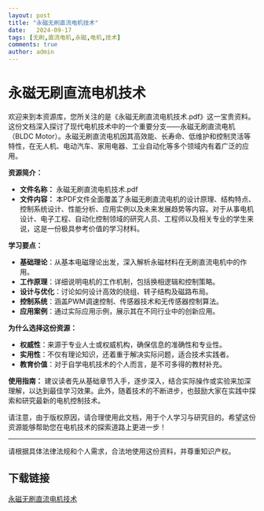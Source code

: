 ```yaml
---
layout: post
title: "永磁无刷直流电机技术"
date:   2024-09-17
tags: [无刷,直流电机,永磁,电机,技术]
comments: true
author: admin
---
```

# 永磁无刷直流电机技术

欢迎来到本资源库，您所关注的是《永磁无刷直流电机技术.pdf》这一宝贵资料。这份文档深入探讨了现代电机技术中的一个重要分支——永磁无刷直流电机（BLDC Motor）。永磁无刷直流电机因其高效能、长寿命、低维护和控制灵活等特性，在无人机、电动汽车、家用电器、工业自动化等多个领域内有着广泛的应用。

**资源简介：**
- **文件名称：** 永磁无刷直流电机技术.pdf
- **文件内容：** 本PDF文件全面覆盖了永磁无刷直流电机的设计原理、结构特点、控制系统设计、性能分析、应用实例以及未来发展趋势等内容。对于从事电机设计、电子工程、自动化控制领域的研究人员、工程师以及相关专业的学生来说，这是一份极具参考价值的学习材料。

**学习要点：**
- **基础理论**：从基本电磁理论出发，深入解析永磁材料在无刷直流电机中的作用。
- **工作原理**：详细说明电机的工作机制，包括换相逻辑和控制策略。
- **设计与优化**：讨论如何设计高效的绕组、转子结构及磁路布局。
- **控制系统**：涵盖PWM调速控制、传感器技术和无传感器控制算法。
- **应用案例**：通过实际应用示例，展示其在不同行业中的创新应用。

**为什么选择这份资源：**
- **权威性**：来源于专业人士或权威机构，确保信息的准确性和专业性。
- **实用性**：不仅有理论知识，还着重于解决实际问题，适合技术实践者。
- **教育价值**：对于自学电机技术的个人而言，是不可多得的教材补充。

**使用指南：**
建议读者先从基础章节入手，逐步深入，结合实际操作或实验来加深理解，以达到最佳学习效果。此外，随着技术的不断进步，也鼓励大家在实践中探索和研究最新的电机控制技术。

请注意，由于版权原因，请合理使用此文档，用于个人学习与研究目的。希望这份资源能够帮助您在电机技术的探索道路上更进一步！

---

请根据具体法律法规和个人需求，合法地使用这份资料，并尊重知识产权。

## 下载链接

[永磁无刷直流电机技术](https://pan.quark.cn/s/05773cd6d50a)
